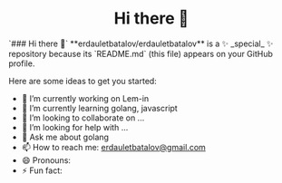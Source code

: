 <h1 align="center">Hi there 👋</h1>
`### Hi there 👋`
**erdauletbatalov/erdauletbatalov** is a ✨ _special_ ✨ repository because its `README.md` (this file) appears on your GitHub profile.

Here are some ideas to get you started:

- 🔭 I’m currently working on Lem-in
- 🌱 I’m currently learning golang, javascript
- 👯 I’m looking to collaborate on ...
- 🤔 I’m looking for help with ...
- 💬 Ask me about golang
- 📫 How to reach me: erdauletbatalov@gmail.com
- 😄 Pronouns: 
- ⚡ Fun fact: 
